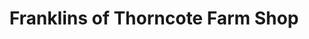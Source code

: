 ---
title: "Franklins of Thorncote Farm Shop"
url: /hatch/franklins-of-thorncote-farm-shop/
shop: Hofladen
---